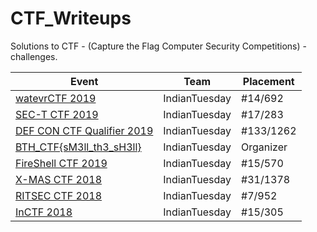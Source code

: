 # CTF_Writeups
Solutions to CTF - (Capture the Flag Computer Security Competitions) - challenges.

| Event                                         | Team        | Placement |
|-----------------------------------------------|:-----------:|-----------|
|[watevrCTF 2019](watevr_CTF_2019/)|IndianTuesday| #14/692|
|[SEC-T CTF 2019](SEC-T_CTF_2019/)|IndianTuesday| #17/283|
|[DEF CON CTF Qualifier 2019](Defcon_CTF_2019/)|IndianTuesday| #133/1262|
|[BTH_CTF{sM3ll_th3_sH3ll}](BTH_CTF{sM3ll_th3_sH3ll}/)|IndianTuesday| Organizer    |
|[FireShell CTF 2019](Fireshell_CTF_2019/)|IndianTuesday| #15/570    |
|[X-MAS CTF 2018](XMAS_CTF_2018/)|IndianTuesday| #31/1378    |
|[RITSEC CTF 2018](RITSEC_CTF_2018/)|IndianTuesday| #7/952    |
|[InCTF 2018](InCTF_2018/)          |IndianTuesday| #15/305   |
